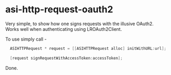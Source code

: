 asi-http-request-oauth2
=======================

Very simple, to show how one signs requests with the illusive OAuth2. Works well when authenticating using LROAuth2Client.

To use simply call -

```objective-c
  ASIHTTPRequest * request = [[ASIHTTPRequest alloc] initWithURL:url];
  
  [request signRequestWithAccessToken:accessToken];
```

Done.
